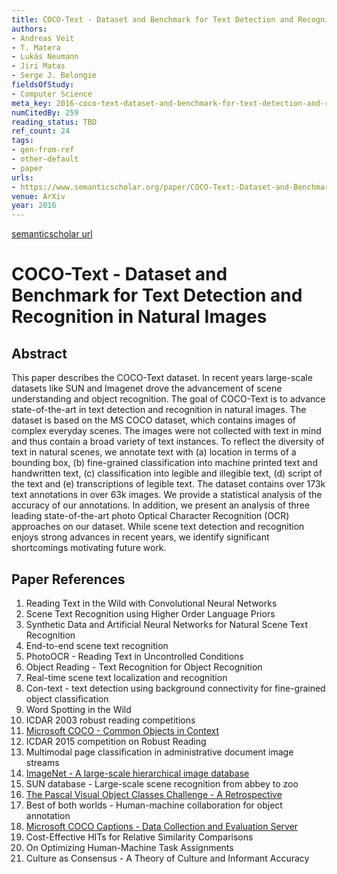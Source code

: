```yaml
---
title: COCO-Text - Dataset and Benchmark for Text Detection and Recognition in Natural Images
authors:
- Andreas Veit
- T. Matera
- Lukás Neumann
- Jiri Matas
- Serge J. Belongie
fieldsOfStudy:
- Computer Science
meta_key: 2016-coco-text-dataset-and-benchmark-for-text-detection-and-recognition-in-natural-images
numCitedBy: 259
reading_status: TBD
ref_count: 24
tags:
- gen-from-ref
- other-default
- paper
urls:
- https://www.semanticscholar.org/paper/COCO-Text:-Dataset-and-Benchmark-for-Text-Detection-Veit-Matera/b7325b788320f96f7b152768226f16e390ab6475?sort=total-citations
venue: ArXiv
year: 2016
---
```


[semanticscholar url](https://www.semanticscholar.org/paper/COCO-Text:-Dataset-and-Benchmark-for-Text-Detection-Veit-Matera/b7325b788320f96f7b152768226f16e390ab6475?sort=total-citations)

# COCO-Text - Dataset and Benchmark for Text Detection and Recognition in Natural Images

## Abstract

This paper describes the COCO-Text dataset. In recent years large-scale datasets like SUN and Imagenet drove the advancement of scene understanding and object recognition. The goal of COCO-Text is to advance state-of-the-art in text detection and recognition in natural images. The dataset is based on the MS COCO dataset, which contains images of complex everyday scenes. The images were not collected with text in mind and thus contain a broad variety of text instances. To reflect the diversity of text in natural scenes, we annotate text with (a) location in terms of a bounding box, (b) fine-grained classification into machine printed text and handwritten text, (c) classification into legible and illegible text, (d) script of the text and (e) transcriptions of legible text. The dataset contains over 173k text annotations in over 63k images. We provide a statistical analysis of the accuracy of our annotations. In addition, we present an analysis of three leading state-of-the-art photo Optical Character Recognition (OCR) approaches on our dataset. While scene text detection and recognition enjoys strong advances in recent years, we identify significant shortcomings motivating future work.

## Paper References

1. Reading Text in the Wild with Convolutional Neural Networks
2. Scene Text Recognition using Higher Order Language Priors
3. Synthetic Data and Artificial Neural Networks for Natural Scene Text Recognition
4. End-to-end scene text recognition
5. PhotoOCR - Reading Text in Uncontrolled Conditions
6. Object Reading - Text Recognition for Object Recognition
7. Real-time scene text localization and recognition
8. Con-text - text detection using background connectivity for fine-grained object classification
9. Word Spotting in the Wild
10. ICDAR 2003 robust reading competitions
11. [Microsoft COCO - Common Objects in Context](2014-microsoft-coco-common-objects-in-context)
12. ICDAR 2015 competition on Robust Reading
13. Multimodal page classification in administrative document image streams
14. [ImageNet - A large-scale hierarchical image database](2009-imagenet-a-large-scale-hierarchical-image-database)
15. SUN database - Large-scale scene recognition from abbey to zoo
16. [The Pascal Visual Object Classes Challenge - A Retrospective](2014-the-pascal-visual-object-classes-challenge-a-retrospective)
17. Best of both worlds - Human-machine collaboration for object annotation
18. [Microsoft COCO Captions - Data Collection and Evaluation Server](2015-microsoft-coco-captions-data-collection-and-evaluation-server)
19. Cost-Effective HITs for Relative Similarity Comparisons
20. On Optimizing Human-Machine Task Assignments
21. Culture as Consensus - A Theory of Culture and Informant Accuracy
